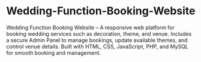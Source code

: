 # Wedding-Function-Booking-Website
Wedding Function Booking Website – A responsive web platform for booking wedding services such as decoration, theme, and venue. Includes a secure Admin Panel to manage bookings, update available themes, and control venue details. Built with HTML, CSS, JavaScript, PHP, and MySQL for smooth booking and management.
